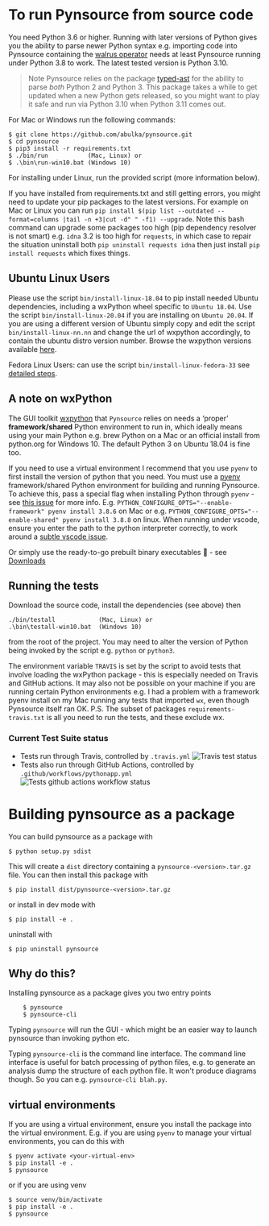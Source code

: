 # To run Pynsource from source code

You need Python 3.6 or higher. Running with later versions of Python gives you the ability to parse newer Python syntax e.g. importing code into Pynsource containing the [walrus operator](https://realpython.com/lessons/assignment-expressions/) needs at least Pynsource running under Python 3.8 to work. The latest tested version is Python 3.10.

> Note Pynsource relies on the package [typed-ast](https://pypi.org/project/typed-ast/) for the ability to parse *both* Python 2 and Python 3. This package takes a while to get updated when a new Python gets released, so you might want to play it safe and run via Python 3.10 when Python 3.11 comes out.

For Mac or Windows run the following commands:

    $ git clone https://github.com/abulka/pynsource.git
    $ cd pynsource
    $ pip3 install -r requirements.txt
    $ ./bin/run           (Mac, Linux) or
    $ .\bin\run-win10.bat (Windows 10)

For installing under Linux, run the provided script (more information below).

If you have installed from requirements.txt and still getting errors, you might need to update your pip packages to the latest versions. For example on Mac or Linux you can run `pip install $(pip list --outdated --format=columns |tail -n +3|cut -d" " -f1) --upgrade`. Note this bash command can upgrade some packages too high (pip dependency resolver is not smart) e.g. `idna` 3.2 is too high for `requests`, in which case to repair the situation uninstall both `pip uninstall requests idna` then just install `pip install requests` which fixes things.

## Ubuntu Linux Users

Please use the script `bin/install-linux-18.04` to pip install needed Ubuntu dependencies, including a wxPython wheel specific to `Ubuntu 18.04`. Use the script `bin/install-linux-20.04` if you are installing on `Ubuntu 20.04`.  If you are using a different version of Ubuntu simply copy and edit the script `bin/install-linux-nn.nn` and change the url of wxpython accordingly, to contain the ubuntu distro version number. Browse the wxpython versions available [here](https://extras.wxpython.org/wxPython4/extras/linux/gtk3/).

Fedora Linux Users: can use the script `bin/install-linux-fedora-33` see [detailed steps](INSTALL-TIPS.md).

## A note on wxPython

The GUI toolkit [wxpython](https://wxpython.org/) that `Pynsource` relies on  needs a ‘proper’ **framework/shared** Python environment to run in, which ideally means using your main Python e.g. brew Python on a Mac or an official install from python.org for Windows 10. The default Python 3 on Ubuntu 18.04 is fine too. 

If you need to use a virtual environment I recommend that you use `pyenv` to first install the version of python that you need. You must use a [pyenv](https://github.com/pyenv/pyenv) framework/shared Python environment for building and running Pynsource. To achieve this, pass a special flag when installing Python through `pyenv` - see [this issue](https://github.com/abulka/pynsource/issues/68#issuecomment-605612292) for more info. E.g. `PYTHON_CONFIGURE_OPTS="--enable-framework" pyenv install 3.8.6` on Mac or e.g. `PYTHON_CONFIGURE_OPTS="--enable-shared" pyenv install 3.8.8` on linux.  When running under vscode, ensure you enter the path to the python interpreter correctly, to work around a [subtle vscode issue](https://github.com/microsoft/vscode-python/issues/16604).

Or simply use the ready-to-go prebuilt binary executables 🎉 - see [Downloads](DOWNLOADS.md)

## Running the tests

Download the source code, install the dependencies (see above) then

```
./bin/testall            (Mac, Linux) or
.\bin\testall-win10.bat  (Windows 10)
```

from the root of the project. You may need to alter the version of Python being invoked by the script e.g. `python` or `python3`.

The environment variable `TRAVIS` is set by the script to avoid tests that involve loading the wxPython package - this is especially needed on Travis and GitHub actions. It may also not be possible on your machine if you are running certain Python environments e.g. I had a problem with a framework pyenv install on my Mac running any tests that imported `wx`, even though Pynsource itself ran OK.  P.S. The subset of packages `requirements-travis.txt` is all you need to run the tests, and these exclude wx.

### Current Test Suite status

- Tests run through Travis, controlled by  `.travis.yml` ![Travis test status](https://github.com/abulka/pynsource/workflows/Python%20application/badge.svg)
- Tests also run through GitHub Actions, controlled by `.github/workflows/pythonapp.yml` ![Tests github actions workflow status](https://github.com/abulka/pynsource/actions/workflows/python-tests.yml/badge.svg)

# Building pynsource as a package

You can build pynsource as a package with

    $ python setup.py sdist
    
This will create a `dist` directory containing a `pynsource-<version>.tar.gz` file. You can then install this package with
    
    $ pip install dist/pynsource-<version>.tar.gz

or install in dev mode with 

    $ pip install -e .

uninstall with

    $ pip uninstall pynsource

## Why do this?

Installing pynsource as a package gives you two entry points
    
        $ pynsource
        $ pynsource-cli

Typing `pynsource` will run the GUI - which might be an easier way to launch pynsource than invoking python etc.

Typing `pynsource-cli` is the command line interface. The command line interface is useful for batch processing of python files, e.g. to generate an analysis dump the structure of each python file. It won't produce diagrams though. So you can e.g. `pynsource-cli blah.py`.

## virtual environments

If you are using a virtual environment, ensure you install the package into the virtual environment. E.g. if you are using `pyenv` to manage your virtual environments, you can do this with    

    $ pyenv activate <your-virtual-env>
    $ pip install -e .
    $ pynsource

or if you are using venv

    $ source venv/bin/activate
    $ pip install -e .
    $ pynsource
